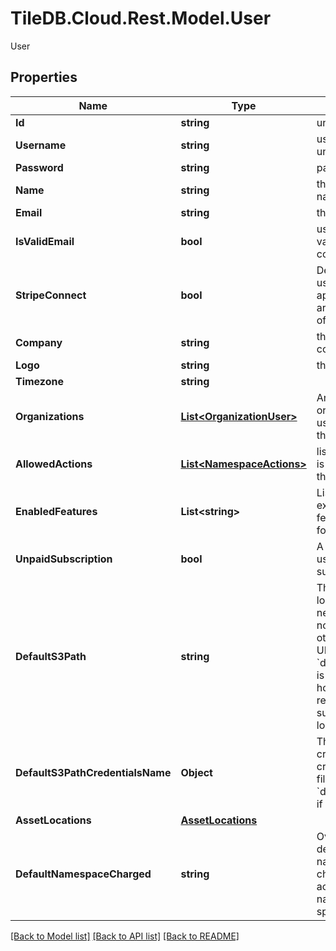 # TileDB.Cloud.Rest.Model.User
User

## Properties

Name | Type | Description | Notes
------------ | ------------- | ------------- | -------------
**Id** | **string** | unique ID of user | [optional] 
**Username** | **string** | username must be unique | 
**Password** | **string** | password | [optional] 
**Name** | **string** | the user&#39;s full, real name | [optional] 
**Email** | **string** | the user&#39;s email | [optional] 
**IsValidEmail** | **bool** | user&#39;s email is validated to be correct | [optional] [readonly] 
**StripeConnect** | **bool** | Denotes that the user is able to apply pricing to arrays by means of Stripe Connect | [optional] [readonly] 
**Company** | **string** | the user&#39;s company | [optional] 
**Logo** | **string** | the user&#39;s logo | [optional] 
**Timezone** | **string** |  | [optional] 
**Organizations** | [**List&lt;OrganizationUser&gt;**](OrganizationUser.md) | Array of organizations a user is part of and their roles | [optional] [readonly] 
**AllowedActions** | [**List&lt;NamespaceActions&gt;**](NamespaceActions.md) | list of actions user is allowed to do on this organization | [optional] 
**EnabledFeatures** | **List&lt;string&gt;** | List of extra/optional/beta features to enable for namespace | [optional] [readonly] 
**UnpaidSubscription** | **bool** | A notice that the user has an unpaid subscription | [optional] [readonly] 
**DefaultS3Path** | **string** | The default location to store newly-created notebooks and other assets like UDFs. The name &#x60;default_s3_path&#x60; is a legacy holdover; it may refer to any supported storage location.  | [optional] 
**DefaultS3PathCredentialsName** | **Object** | The name of the credentials used to create and access files in the &#x60;default_s3_path&#x60;, if needed.  | [optional] 
**AssetLocations** | [**AssetLocations**](AssetLocations.md) |  | [optional] 
**DefaultNamespaceCharged** | **string** | Override the default namespace charged for actions when no namespace is specified | [optional] 

[[Back to Model list]](../README.md#documentation-for-models) [[Back to API list]](../README.md#documentation-for-api-endpoints) [[Back to README]](../README.md)

